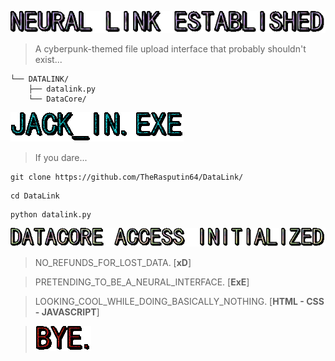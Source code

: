 ![HELP](DataCore/join.gif) <br>

> A cyberpunk-themed file upload interface that probably shouldn't exist...

```
└── DATALINK/
    ├── datalink.py
    └── DataCore/
```
![HELP2](DataCore/jack.gif) 

> If you dare...

   ```
   git clone https://github.com/TheRasputin64/DataLink/
   ```
   ```
   cd DataLink
   ```
   ```
   python datalink.py
   ```
![HELP3](DataCore/data.gif) 

> NO_REFUNDS_FOR_LOST_DATA. [**xD**]

> PRETENDING_TO_BE_A_NEURAL_INTERFACE. [**ExE**]

> LOOKING_COOL_WHILE_DOING_BASICALLY_NOTHING. [**HTML - CSS - JAVASCRIPT**]


> ![HELP4](DataCore/die.gif) 
